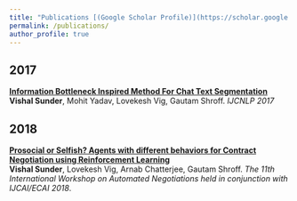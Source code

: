 ```yaml
---
title: "Publications [(Google Scholar Profile)](https://scholar.google.co.in/citations?user=hBbYJnIAAAAJ&hl=en)"
permalink: /publications/
author_profile: true
---
```



## 2017

<b>[Information Bottleneck Inspired Method For Chat Text Segmentation](http://vishalsunder.github.io/publications/ijcnlp-paper.md)</b> <br> <b>Vishal Sunder</b>, Mohit Yadav, Lovekesh Vig, Gautam Shroff. <i>IJCNLP 2017</i>

## 2018

<b>[Prosocial or Selfish? Agents with different behaviors for Contract Negotiation using Reinforcement Learning ](http://vishalsunder.github.io/publications/acan-paper.md)</b><br>
<b>Vishal Sunder</b>, Lovekesh Vig, Arnab Chatterjee, Gautam Shroff. <i>The 11th International Workshop on Automated Negotiations held in conjunction with IJCAI/ECAI 2018</i>.
